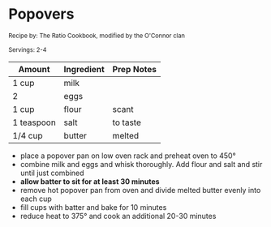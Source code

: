 # Popovers

<small>Recipe by: The Ratio Cookbook, modified by the O'Connor clan</small>

<small>Servings: 2-4</small>

| Amount     | Ingredient | Prep Notes |
| ---------- | :--------- | :--------- |
| 1 cup      | milk       |            |
| 2          | eggs       |            |
| 1 cup      | flour      | scant      |
| 1 teaspoon | salt       | to taste   |
| 1/4 cup    | butter     | melted     |

- place a popover pan on low oven rack and preheat oven to 450°
- combine milk and eggs and whisk thoroughly. Add flour and salt and stir until just combined
- **allow batter to sit for at least 30 minutes**
- remove hot popover pan from oven and divide melted butter evenly into each cup
- fill cups with batter and bake for 10 minutes
- reduce heat to 375° and cook an additional 20-30 minutes
